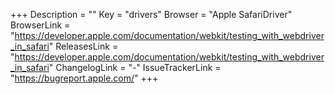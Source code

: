 +++
Description = ""
Key = "drivers"
Browser = "Apple SafariDriver"
BrowserLink = "https://developer.apple.com/documentation/webkit/testing_with_webdriver_in_safari"
ReleasesLink = "https://developer.apple.com/documentation/webkit/testing_with_webdriver_in_safari"
ChangelogLink = "-"
IssueTrackerLink = "https://bugreport.apple.com/"
+++
